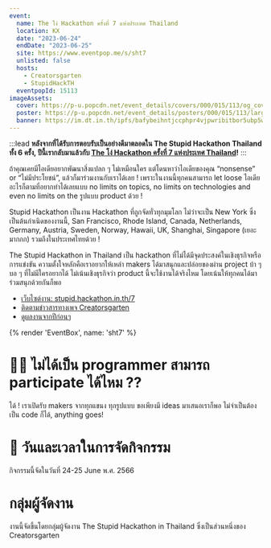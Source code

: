 ```yaml
---
event:
  name: The โง่ Hackathon ครั้งที่ 7 แห่งประเทศ Thailand
  location: KX
  date: "2023-06-24"
  endDate: "2023-06-25"
  site: https://www.eventpop.me/s/sht7
  unlisted: false
  hosts:
    - Creatorsgarten
    - StupidHackTH
  eventpopId: 15113
imageAssets:
  cover: https://p-u.popcdn.net/event_details/covers/000/015/113/og_cover/3b574f21ff3773bc6bb5943c57d7c8e87fa3024c.jpg?1683443140
  poster: https://p-u.popcdn.net/event_details/posters/000/015/113/large/6bb3a1f126511f1fb445221c8a2071624020fce7.jpg?1683444258
  banner: https://im.dt.in.th/ipfs/bafybeihntjccphpr4vjpwribitbor5ubp5w4kxuevdvg3eidtdajxsxwmy/image.webp
---
```


:::lead
**หลังจากที่ได้รับการตอบรับเป็นอย่างดีมาตลอดใน The Stupid Hackathon Thailand ทั้ง 6 ครั้ง, ปีนี้เรากลับมาแล้วกับ [The โง่ Hackathon ครั้งที่ 7 แห่งประเทศ Thailand](https://stupidhackth.github.io/7)!**
:::

ถ้าคุณเคยมีไอเดียอยากพัฒนาสิ่งแปลก ๆ ไม่เหมือนใคร แต่โดนหาว่าไอเดียของคุณ “nonsense” or “ไม่มีประโยชน์”, แล้วก็มาร่วมงานกับเราได้เลย ! เพราะในงานนี้ทุกคนสามารถ let loose ไอเดียอะไรก็ตามที่อยากทำได้เลยแบบ no limits on topics, no limits on technologies and even no limits on the รูปแบบ product ด้วย !

Stupid Hackathon เป็นงาน Hackathon ที่ถูกจัดทั่วทุกมุมโลก ไม่ว่าจะเป็น New York ซึ่งเป็นต้นกำเนิดของงานนี้, San Francisco, Rhode Island, Canada, Netherlands, Germany, Austria, Sweden, Norway, Hawaii, UK, Shanghai, Singapore (เยอะมากกก) รวมถึงในประเทศไทยด้วย !

The Stupid Hackathon in Thailand เป็น hackathon ที่ไม่ได้มีจุดประสงค์ในเชิงธุรกิจหรือการแข่งขัน ความตั้งใจหลักคือเราอยากให้เหล่า makers ได้มาสนุกและปล่อยของผ่าน project บ้า ๆ บอ ๆ ที่ไม่มีใครอยากได้ ไม่เน้นเชิงธุรกิจว่า product นี้จะใช้งานได้จริงไหม โดยเน้นให้ทุกคนได้มาร่วมสนุกด้วยกันก็พอ

<!--
- ~~[รับบัตร Late bird ปล่อยบัตรวันที่ 21 เวลา 18:00](https://www.eventpop.me/s/sht7)~~ (sold out)
- ~~[สมัครเข้าร่วมงาน (Pitching Bird Ticket)](https://web.facebook.com/creatorsgarten/posts/pfbid02JLmtP7bmzYg9r8rPswVjHAvjCHNBKMSNFQjt933r3Yo5bGM9UkoEWqMgSoCr4jccl) สามารถสมัครได้ทั้งแบบทีมและแบบเดี่ยว~~ (sold out)
- ~~[แก้โจทย์เพื่อรับบัตรเข้าร่วมงาน](https://xn--12cm9i1ch1b7g.leomotors.net/)~~ (sold out)
-->

- [เว็บไซต์งาน: stupid.hackathon.in.th/7](https://stupid.hackathon.in.th/7/)
- [ติดตามข่าวสารทางเพจ Creatorsgarten](https://grtn.org/fb)
- [ดูผลงานจากปีก่อนๆ](https://stupid.hackathon.in.th)

{% render 'EventBox', name: 'sht7' %}

# 👩‍💻 ไม่ได้เป็น programmer สามารถ participate ได้ไหม ??

ได้ ! เราเปิดรับ makers จากทุกแขนง ทุกรูปแบบ ขอเพียงมี ideas มาเสนอเราก็พอ ไม่จำเป็นต้องเป็น code ก็ได้, anything goes!

# 📆 วันและเวลาในการจัดกิจกรรม

กิจกรรมนี้จัดในวันที่ 24-25 June พ.ศ. 2566

# กลุ่มผู้จัดงาน

งานนี้จัดขึ้นโดยกลุ่มผู้จัดงาน The Stupid Hackathon in Thailand ซึ่งเป็นส่วนหนึ่งของ Creatorsgarten